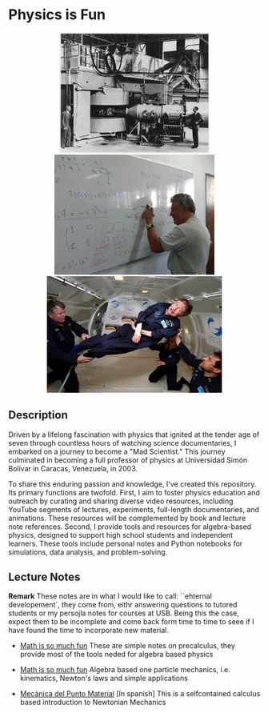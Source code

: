 <p align="center">
  <H1> Physics is Fun </H1>
</p>

<p align="center">
  <img src="pics/Berkeley_60-inch_cyclotron.jpg" width="300" title="hover text">
  <img src="pics/Jesus-Esteban_MIC119.jpg" width="320" title="hover text">
  <img src="pics/Hawking_in_Zero_Gravity_NASA.jpg" width="350" title="hover text">
</p>




## Description

Driven by a lifelong fascination with physics that ignited at the tender age of seven through countless hours of watching science documentaries, I embarked on a journey to become a "Mad Scientist." This journey culminated in becoming a full professor of physics at Universidad Simón Bolívar in Caracas, Venezuela, in 2003.

To share this enduring passion and knowledge, I've created this repository. Its primary functions are twofold. First, I aim to foster physics education and outreach by curating and sharing diverse video resources, including YouTube segments of lectures, experiments, full-length documentaries, and animations. These resources will be complemented by book and lecture note references. Second, I provide tools and resources for algebra-based physics, designed to support high school students and independent learners. These tools include personal notes and Python notebooks for simulations, data analysis, and problem-solving.  





## Lecture Notes

**Remark** These notes are in what I would like to call: ``ehternal developement´, they come from, eithr answering questions to tutored students or my persojla notes for courses at USB. Being this the case, expect them to be incomplete and come back form time to time to seee if I have found the time to incorporate new material.


* [Math is so much fun](docs/M_is_Fun.pdf) These are simple notes on precalculus, they provide most of the tools neded for algebra based physics

* [Math is so much fun](docs/M_is_Fun.pdf) Algebra based one particle mechanics, i.e. kinematics, Newton's laws and simple applications


* [Mecánica del Punto Material](docs/Mecanica_del_Punto_Material.pdf) [In spanish] This is a selfcontained calculus based introduction to Newtonian Mechanics
